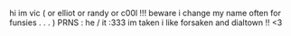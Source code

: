 hi im vic ( or elliot or randy or c00l !!! beware i change my name often for funsies . . . ) 
PRNS : he / it :333
im taken 
i like forsaken and dialtown !! <3
